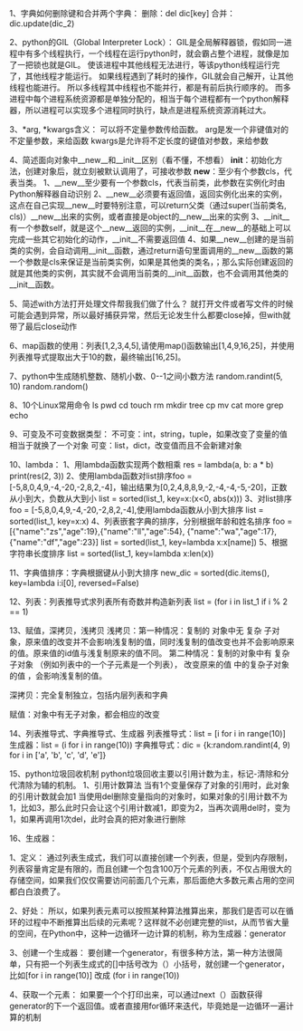 1、字典如何删除键和合并两个字典：
删除：del dic[key]
合并：dic.update(dic_2)

2、python的GIL（Global Interpreter Lock）：
GIL是全局解释器锁，假如同一进程中有多个线程执行，一个线程在运行python时，就会霸占整个进程，就像是加了一把锁也就是GIL。
使该进程中其他线程无法进行，等该python线程运行完了，其他线程才能运行。
如果线程遇到了耗时的操作，GIL就会自己解开，让其他线程也能进行。
所以多线程其中线程也不能并行，都是有前后执行顺序的。
而多进程中每个进程系统资源都是单独分配的，相当于每个进程都有一个python解释器，所以进程可以实现多个进程同时执行，缺点是进程系统资源消耗过大。

3、*arg, *kwargs含义：
可以将不定量参数传给函数。
arg是发一个非键值对的不定量参数，来给函数
kwargs是允许将不定长度的键值对参数，来给参数

4、简述面向对象中__new__和__init__区别（看不懂，不想看）
__init__：初始化方法，创建对象后，就立刻被默认调用了，可接收参数
__new__：至少有个参数cls，代表当类。
1、__new__至少要有一个参数cls，代表当前类，此参数在实例化时由Python解释器自动识别
2、__new__必须要有返回值，返回实例化出来的实例，这点在自己实现__new__时要特别注意，可以return父类（通过super(当前类名, cls)）__new__出来的实例，或者直接是object的__new__出来的实例
3、__init__有一个参数self，就是这个__new__返回的实例，__init__在__new__的基础上可以完成一些其它初始化的动作，__init__不需要返回值
4、如果__new__创建的是当前类的实例，会自动调用__init__函数，通过return语句里面调用的__new__函数的第一个参数是cls来保证是当前类实例，如果是其他类的类名，；那么实际创建返回的就是其他类的实例，其实就不会调用当前类的__init__函数，也不会调用其他类的__init__函数。

5、简述with方法打开处理文件帮我我们做了什么？
就打开文件或者写文件的时候可能会遇到异常，所以最好捕获异常，然后无论发生什么都要close掉，但with就带了最后close动作

6、map函数的使用：列表[1,2,3,4,5],请使用map()函数输出[1,4,9,16,25]，并使用列表推导式提取出大于10的数，最终输出[16,25]。

7、python中生成随机整数、随机小数、0--1之间小数方法
random.randint(5, 10)
random.random()

8、10个Linux常用命令
ls pwd cd touch rm mkdir tree cp mv cat more grep echo

9、可变及不可变数据类型：
不可变：int，string，tuple，如果改变了变量的值相当于就换了一个对象
可变：list，dict，改变值而且不会新建对象

10、lambda：
    1、用lambda函数实现两个数相乘
    res = lambda(a, b: a * b)
    print(res(2, 3))
    2、使用lambda函数对list排序foo = [-5,8,0,4,9,-4,-20,-2,8,2,-4]，输出结果为[0,2,4,8,8,9,-2,-4,-4,-5,-20]，正数从小到大，负数从大到小
    list = sorted(list_1, key=x:(x<0, abs(x)))
    3、对list排序foo = [-5,8,0,4,9,-4,-20,-2,8,2,-4],使用lambda函数从小到大排序
    list = sorted(list_1, key=x:x)
    4、列表嵌套字典的排序，分别根据年龄和姓名排序
    foo = [{"name":"zs","age":19},{"name":"ll","age":54},
    {"name":"wa","age":17},{"name":"df","age":23}]
    list = sorted(list_1, key=lambda x:x[name])
    5、根据字符串长度排序
    list = sorted(list_1, key=lambda x:len(x))

11、字典值排序：字典根据键从小到大排序
new_dic = sorted(dic.items(), key=lambda i:i[0], reversed=False)

12、列表：列表推导式求列表所有奇数并构造新列表
list = (for i in list_1 if i % 2 == 1)

13、赋值，深拷贝，浅拷贝
浅拷贝：第一种情况：复制的 对象中无 复杂 子对象，原来值的改变并不会影响浅复制的值，同时浅复制的值改变也并不会影响原来的值。原来值的id值与浅复制原来的值不同。
第二种情况：复制的对象中有 复杂 子对象 （例如列表中的一个子元素是一个列表）， 改变原来的值 中的复杂子对象的值 ，会影响浅复制的值。

深拷贝：完全复制独立，包括内层列表和字典

赋值：对象中有无子对象，都会相应的改变

14、列表推导式、字典推导式、生成器
列表推导式：list = [i for i in range(10)]
生成器：list = (i for i in range(10))
字典推导式：dic = {k:random.randint(4, 9) for i in ['a', 'b', 'c', 'd', 'e']}

15、python垃圾回收机制
python垃圾回收主要以引用计数为主，标记-清除和分代清除为辅的机制。
1、引用计数算法
当有1个变量保存了对象的引用时，此对象的引用计数就会加1
当使用del删除变量指向的对象时，如果对象的引用计数不为1，比如3，那么此时只会让这个引用计数减1，即变为2，当再次调用del时，变为1，如果再调用1次del，此时会真的把对象进行删除

16、生成器：

1、定义：
    通过列表生成式，我们可以直接创建一个列表，但是，受到内存限制，列表容量肯定是有限的，而且创建一个包含100万个元素的列表，不仅占用很大的存储空间，如果我们仅仅需要访问前面几个元素，那后面绝大多数元素占用的空间都白白浪费了。

2、好处：
    所以，如果列表元素可以按照某种算法推算出来，那我们是否可以在循环的过程中不断推算出后续的元素呢？这样就不必创建完整的list，从而节省大量的空间，在Python中，这种一边循环一边计算的机制，称为生成器：generator

3、创建一个生成器：
    要创建一个generator，有很多种方法，第一种方法很简单，只有把一个列表生成式的[]中括号改为（）小括号，就创建一个generator，比如[for i in range(10)] 改成 (for i in range(10))

4、获取一个元素：
    如果要一个个打印出来，可以通过next（）函数获得generator的下一个返回值。或者直接用for循环来迭代，毕竟她是一边循环一遍计算的机制

